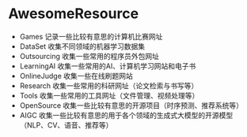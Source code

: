 # AwesomeResource

- Games 记录一些比较有意思的计算机比赛网址
- DataSet 收集不同领域的机器学习数据集
- Outsourcing 收集一些常用的程序员外包网址
- LearningAI 收集一些常用的AI、计算机学习网站和电子书
- OnlineJudge 收集一些在线刷题网站
- Research 收集一些常用的科研网址（论文检索与书写等）
- Tools 收集一些常用的工具网址（文件管理、视频处理等）
- OpenSource 收集一些比较有意思的开源项目（时序预测、推荐系统等）
- AIGC 收集一些比较有意思的用于各个领域的生成式大模型的开源模型（NLP、CV、语音、推荐等）
